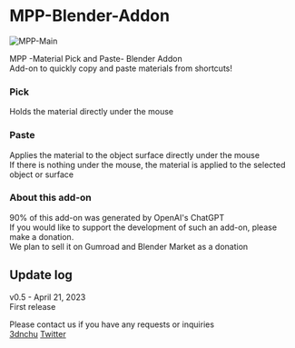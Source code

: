 # MPP-Blender-Addon
![MPP-Main](https://user-images.githubusercontent.com/7782271/233642499-eee27746-5005-4b7d-bfbb-07108802f1c3.jpg)

MPP -Material Pick and Paste- Blender Addon<br>
Add-on to quickly copy and paste materials from shortcuts!<br>

### Pick<br>
Holds the material directly under the mouse

### Paste<br>
Applies the material to the object surface directly under the mouse<br>
If there is nothing under the mouse, the material is applied to the selected object or surface<br>

### About this add-on<br>
90% of this add-on was generated by OpenAI's ChatGPT<br>
If you would like to support the development of such an add-on, please make a donation.<br>
We plan to sell it on Gumroad and Blender Market as a donation<br>

##  Update log<br>
v0.5 - April 21, 2023<br>
First release<br>

Please contact us if you have any requests or inquiries<br>
[3dnchu](https://3dnchu.com)
[Twitter](https://twitter.com/ymt3d)

